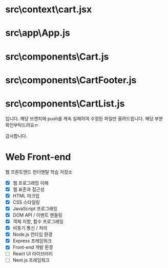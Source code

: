 # src\context\cart.jsx 
# src\app\App.js
# src\components\Cart.js
# src\components\CartFooter.js
# src\components\CartList.js

입니다. 해당 브랜치에 push를 계속 실패하여 수정된 파일만 올려드립니다.
해당 부분 확인부탁드려요ㅠ

감사합니다.

# Web Front-end

웹 프론트엔드 펀더멘탈 학습 저장소

- [x] 웹 프로그래밍 이해
- [x] 웹 표준과 접근성
- [x] HTML 마크업
- [x] CSS 스타일링
- [x] JavaScript 프로그래밍
- [x] DOM API / 이벤트 핸들링
- [x] 객체 지향, 함수 프로그래밍
- [x] 비동기 통신 / 처리
- [x] Node.js 런타임 환경
- [x] Express 프레임워크
- [x] Front-end 개발 환경
- [ ] React UI 라이브러리
- [ ] Next.js 프레임워크
